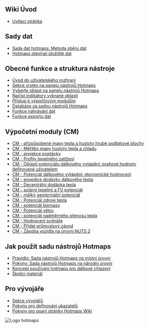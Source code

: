 <h2>Wiki Úvod</h2><ul><li> <a href="Home">Uvítací stránka</a></li></ul><h2> Sady dat</h2><ul><li> <a href="Hotmaps-data-set-method-of-data-collection">Sada dat hotmaps: Metoda sběru dat</a></li><li> <a href="Hotmaps-open-data-repositories">Hotmaps otevírají úložiště dat</a></li></ul><h2> Obecné funkce a struktura nástroje</h2><ul><li> <a href="Introduction-to-user-interface">Úvod do uživatelského rozhraní</a></li><li> <a href="Layers-section-in-the-Hotmaps-toolbox">Sekce vrstev na panelu nástrojů Hotmaps</a></li><li> <a href="Select-a-region-in-the-Hotmaps-toolbox">Vyberte oblast na panelu nástrojů Hotmaps</a></li><li> <a href="Retrieve-indicators-of-a-selected-area">Načíst indikátory vybrané oblasti</a></li><li> <a href="Access-to-calculation-modules">Přístup k výpočtovým modulům</a></li><li> <a href="Database-behind-the-Hotmaps-toolbox">Databáze za sadou nástrojů Hotmaps</a></li><li> <a href="Data-upload-functionalities">Funkce nahrávání dat</a></li><li> <a href="Data-export-functionalities">Funkce exportu dat</a></li></ul><h2> Výpočetní moduly (CM)</h2><ul><li> <a href="CM-Customized-heat-and-floor-area-density-maps">CM - přizpůsobené mapy tepla a hustoty hrubé podlahové plochy</a></li><li> <a href="CM-Scale-heat-and-cool-density-maps">CM - Měřítko mapy hustoty tepla a chladu</a></li><li> <a href="CM-Demand-projection">CM - projekce poptávky</a></li><li> <a href="CM-Heat-load-profiles">CM - Profily tepelného zatížení</a></li><li> <a href="CM-District-heating-potential-areas-user-defined-thresholds">CM - Oblasti potenciálu dálkového vytápění: prahové hodnoty definované uživatelem</a></li><li> <a href="CM-District-heating-potential-economic-assessment">CM - Potenciál dálkového vytápění: ekonomické hodnocení</a></li><li> <a href="CM-District-heating-supply-dispatch">CM - expedice dodávky dálkového tepla</a></li><li> <a href="CM-Decentral-heating-supply">CM - Decentrální dodávka tepla</a></li><li> <a href="CM-Solar-thermal-and-PV-potential">CM - solární tepelný a FV potenciál</a></li><li> <a href="CM-Shallow-geothermal-potential">CM - mělký geotermální potenciál</a></li><li> <a href="CM-Heat-source-potential">CM - Potenciál zdroje tepla</a></li><li> <a href="CM-Biomass-potential">CM - potenciál biomasy</a></li><li> <a href="CM-Wind-potential">CM - Potenciál větru</a></li><li> <a href="CM-Excess-heat-transport-potential">CM - potenciál nadměrného přenosu tepla</a></li><li> <a href="CM-Scenario-assessment">CM - Hodnocení scénáře</a></li><li> <a href="CM-Add-industry-plant">CM - Přidat průmyslový závod</a></li><li> <a href="CM-Vehicle-stock-at-NUTS-2-level">CM - Zásoba vozidla na úrovni NUTS 2</a></li></ul><h2> Jak použít sadu nástrojů Hotmaps</h2><ul><li> <a href="guide-local-and-municipal-levels">Pravidlo: Sada nástrojů Hotmaps na místní úrovni</a></li><li> <a href="guide-national-level-comprehensive-assessment-eed">Pokyny: Sada nástrojů Hotmaps na národní úrovni</a></li><li> <a href="District-Cooling">Koncept používání hotmaps pro dálkové chlazení</a></li><li> <a href="training-material">Školicí materiál</a></li></ul><h2> Pro vývojáře</h2><ul><li> <a href="Developers">Sekce vývojářů</a></li><li> <a href="Guidelines-for-defining-indicators">Pokyny pro definování ukazatelů</a></li><li> <a href="Guidelines-for-writing-a-Hotmaps-Wiki-page">Pokyny pro psaní stránky Hotmaps Wiki</a></li></ul><img alt="Logo hotmaps" src="https://www.hotmaps-project.eu/wp-content/uploads/2017/02/logo.svg"/>